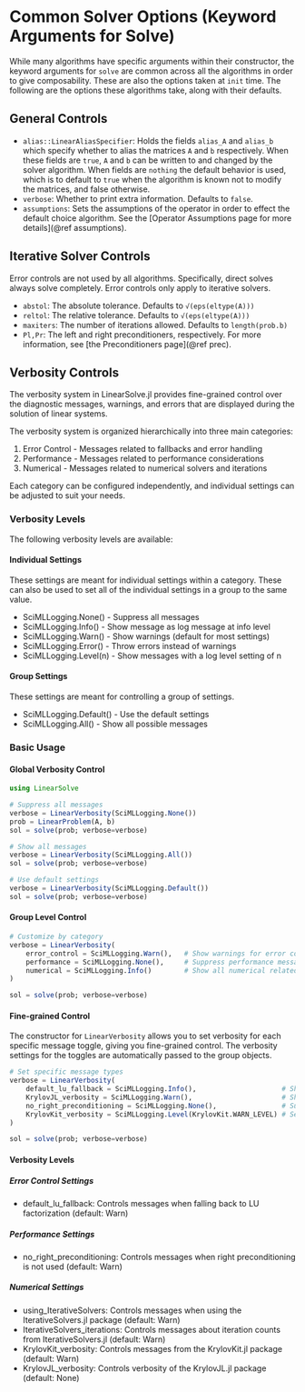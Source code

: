 # Common Solver Options (Keyword Arguments for Solve)

While many algorithms have specific arguments within their constructor,
the keyword arguments for `solve` are common across all the algorithms
in order to give composability. These are also the options taken at `init` time.
The following are the options these algorithms take, along with their defaults.

## General Controls

  - `alias::LinearAliasSpecifier`: Holds the fields `alias_A` and `alias_b` which specify
    whether to alias the matrices `A` and `b` respectively. When these fields are `true`,
    `A` and `b` can be written to and changed by the solver algorithm. When fields are `nothing`
    the default behavior is used, which is to default to `true` when the algorithm is known
    not to modify the matrices, and false otherwise.
  - `verbose`: Whether to print extra information. Defaults to `false`.
  - `assumptions`: Sets the assumptions of the operator in order to effect the default
    choice algorithm. See the [Operator Assumptions page for more details](@ref assumptions).

## Iterative Solver Controls

Error controls are not used by all algorithms. Specifically, direct solves always
solve completely. Error controls only apply to iterative solvers.

  - `abstol`: The absolute tolerance. Defaults to `√(eps(eltype(A)))`
  - `reltol`: The relative tolerance. Defaults to `√(eps(eltype(A)))`
  - `maxiters`: The number of iterations allowed. Defaults to `length(prob.b)`
  - `Pl,Pr`: The left and right preconditioners, respectively. For more information,
    see [the Preconditioners page](@ref prec).

## Verbosity Controls

The verbosity system in LinearSolve.jl provides fine-grained control over the diagnostic messages, warnings, and errors that are displayed during the solution of linear systems.

The verbosity system is organized hierarchically into three main categories:

1. Error Control - Messages related to fallbacks and error handling
2. Performance - Messages related to performance considerations
3. Numerical - Messages related to numerical solvers and iterations

Each category can be configured independently, and individual settings can be adjusted to suit your needs.

### Verbosity Levels
The following verbosity levels are available:

#### Individual Settings
These settings are meant for individual settings within a category. These can also be used to set all of the individual settings in a group to the same value.
- SciMLLogging.None() - Suppress all messages
- SciMLLogging.Info() - Show message as log message at info level
- SciMLLogging.Warn() - Show warnings (default for most settings)
- SciMLLogging.Error() - Throw errors instead of warnings
- SciMLLogging.Level(n) - Show messages with a log level setting of n

#### Group Settings
These settings are meant for controlling a group of settings. 
- SciMLLogging.Default() - Use the default settings
- SciMLLogging.All() - Show all possible messages

### Basic Usage 

#### Global Verbosity Control

```julia 
using LinearSolve

# Suppress all messages
verbose = LinearVerbosity(SciMLLogging.None())
prob = LinearProblem(A, b)
sol = solve(prob; verbose=verbose)

# Show all messages
verbose = LinearVerbosity(SciMLLogging.All())
sol = solve(prob; verbose=verbose)

# Use default settings
verbose = LinearVerbosity(SciMLLogging.Default())
sol = solve(prob; verbose=verbose)
```

#### Group Level Control 

```julia 
# Customize by category
verbose = LinearVerbosity(
    error_control = SciMLLogging.Warn(),   # Show warnings for error control related issues
    performance = SciMLLogging.None(),     # Suppress performance messages
    numerical = SciMLLogging.Info()        # Show all numerical related log messages at info level
)

sol = solve(prob; verbose=verbose)
```

#### Fine-grained Control
The constructor for `LinearVerbosity` allows you to set verbosity for each specific message toggle, giving you fine-grained control. 
The verbosity settings for the toggles are automatically passed to the group objects. 
```julia
# Set specific message types
verbose = LinearVerbosity(
    default_lu_fallback = SciMLLogging.Info(),                     # Show info when LU fallback is used
    KrylovJL_verbosity = SciMLLogging.Warn(),                      # Show warnings from KrylovJL
    no_right_preconditioning = SciMLLogging.None(),                # Suppress right preconditioning messages
    KrylovKit_verbosity = SciMLLogging.Level(KrylovKit.WARN_LEVEL) # Set KrylovKit verbosity level using KrylovKit's own verbosity levels
)

sol = solve(prob; verbose=verbose)

```

#### Verbosity Levels
##### Error Control Settings
- default_lu_fallback: Controls messages when falling back to LU factorization (default: Warn)
##### Performance Settings
- no_right_preconditioning: Controls messages when right preconditioning is not used (default: Warn)
##### Numerical Settings
- using_IterativeSolvers: Controls messages when using the IterativeSolvers.jl package (default: Warn)
- IterativeSolvers_iterations: Controls messages about iteration counts from IterativeSolvers.jl (default: Warn)
- KrylovKit_verbosity: Controls messages from the KrylovKit.jl package (default: Warn)
- KrylovJL_verbosity: Controls verbosity of the KrylovJL.jl package (default: None)